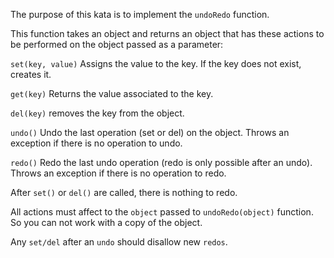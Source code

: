 The purpose of this kata is to implement the `undoRedo` function.

This function takes an object and returns an object that has these actions to be performed on the object passed as a parameter:

`set(key, value)` Assigns the value to the key. If the key does not exist, creates it.

`get(key)` Returns the value associated to the key.

`del(key)` removes the key from the object.

`undo()` Undo the last operation (set or del) on the object. Throws an exception if there is no operation to undo.

`redo()` Redo the last undo operation (redo is only possible after an undo). Throws an exception if there is no operation to redo.

After `set()` or `del()` are called, there is nothing to redo.

All actions must affect to the `object` passed to `undoRedo(object)` function. So you can not work with a copy of the object.

Any `set/del` after an `undo` should disallow new `redos`.


